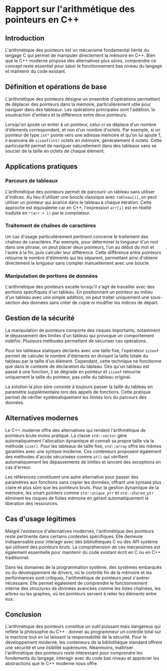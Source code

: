 # Rapport sur l'arithmétique des pointeurs en C++

## Introduction

L'arithmétique des pointeurs est un mécanisme fondamental hérité du langage C qui permet de manipuler directement la mémoire en C++. 
Bien que le C++ moderne propose des alternatives plus sûres, comprendre ce concept reste essentiel pour saisir le fonctionnement bas niveau du langage et maintenir du code existant.

## Définition et opérations de base

L'arithmétique des pointeurs désigne un ensemble d'opérations permettant de déplacer des pointeurs dans la mémoire, particulièrement utile pour naviguer dans des tableaux. 
Les opérations principales sont l'addition, la soustraction d'entiers et la différence entre deux pointeurs.

Lorsqu'on ajoute un entier à un pointeur, celui-ci se déplace d'un nombre d'éléments correspondant, et non d'un nombre d'octets. 
Par exemple, si un pointeur de type `int*` pointe vers une adresse mémoire et qu'on lui ajoute 1, il avancera de `sizeof(int)` octets en mémoire, généralement 4 octets. 
Cette particularité permet de naviguer naturellement dans des tableaux sans se soucier de la taille en octets de chaque élément.

## Applications pratiques

### Parcours de tableaux

L'arithmétique des pointeurs permet de parcourir un tableau sans utiliser d'indices. 
Au lieu d'utiliser une boucle classique avec `tableau[i]`, on peut utiliser un pointeur qui avance dans le tableau à chaque itération. 
Cette approche est équivalente car en C++, l'expression `arr[i]` est en réalité traduite en `*(arr + i)` par le compilateur.

### Traitement de chaînes de caractères

Un cas d'usage particulièrement pertinent concerne le traitement des chaînes de caractères. 
Par exemple, pour déterminer la longueur d'un mot dans une phrase, on peut placer deux pointeurs, l'un au début du mot et l'autre à la fin, puis calculer leur différence. 
Cette différence entre pointeurs retourne le nombre d'éléments qui les séparent, permettant ainsi d'obtenir directement la longueur sans compter manuellement avec une boucle.

### Manipulation de portions de données

L'arithmétique des pointeurs excelle lorsqu'il s'agit de travailler avec des portions spécifiques d'un tableau. 
En positionnant un pointeur au milieu d'un tableau avec une simple addition, on peut traiter uniquement une sous-section des données sans créer de copie ni modifier les indices de départ.

## Gestion de la sécurité

La manipulation de pointeurs comporte des risques importants, notamment le dépassement des limites d'un tableau qui provoque un comportement indéfini. 
Plusieurs méthodes permettent de sécuriser ces opérations.

Pour les tableaux statiques déclarés avec une taille fixe, l'opérateur `sizeof` permet de calculer le nombre d'éléments en divisant la taille totale du tableau par la taille d'un élément. 
Cependant, cette technique ne fonctionne que dans le contexte de déclaration du tableau. 
Dès qu'un tableau est passé à une fonction, il se dégrade en pointeur et `sizeof` retourne uniquement la taille du pointeur, pas celle du tableau original.

La solution la plus sûre consiste à toujours passer la taille du tableau en paramètre supplémentaire lors des appels de fonctions. 
Cette pratique permet de vérifier systématiquement les limites lors du parcours des données.

## Alternatives modernes

Le C++ moderne offre des alternatives qui rendent l'arithmétique de pointeurs brute moins pratique. 
La classe `std::vector` gère automatiquement l'allocation dynamique et connaît sa propre taille via la méthode `size()`. 
Pour les tableaux de taille fixe, `std::array` offre les mêmes garanties avec une syntaxe moderne. 
Ces conteneurs proposent également des méthodes d'accès sécurisées comme `at()` qui vérifient automatiquement les dépassements de limites et lancent des exceptions en cas d'erreur.

Les références constituent une autre alternative pour passer des paramètres aux fonctions sans copier les données, offrant une syntaxe plus claire et plus sûre que les pointeurs bruts. 
Pour la gestion dynamique de la mémoire, les smart pointers comme `std::unique_ptr` et `std::shared_ptr` éliminent les risques de fuites mémoire en gérant automatiquement la libération des ressources.

## Cas d'usage légitimes

Malgré l'existence d'alternatives modernes, l'arithmétique des pointeurs reste pertinente dans certains contextes spécifiques. 
Elle demeure indispensable pour interagir avec des bibliothèques C ou des API système qui utilisent des pointeurs bruts. 
La compréhension de ces mécanismes est également essentielle pour maintenir du code existant écrit en C ou en C++ traditionnel.

Dans les domaines de la programmation système, des systèmes embarqués ou du développement de drivers, où le contrôle fin de la mémoire et les performances sont critiques, l'arithmétique de pointeurs peut s'avérer nécessaire. 
Elle permet également de comprendre le fonctionnement interne des structures de données avancées comme les listes chaînées, les arbres ou les graphes, où les pointeurs servent à relier les éléments entre eux.

## Conclusion

L'arithmétique des pointeurs constitue un outil puissant mais dangereux qui reflète la philosophie du C++ : 
donner au programmeur un contrôle total sur la machine tout en lui laissant la responsabilité de la sécurité. 
Pour le développement moderne, les conteneurs de la bibliothèque standard offrent une sécurité et une lisibilité supérieures. 
Néanmoins, maîtriser l'arithmétique des pointeurs reste intéressant pour comprendre les fondements du langage, interagir avec du code bas niveau et apprécier les abstractions que le C++ moderne nous offre. 